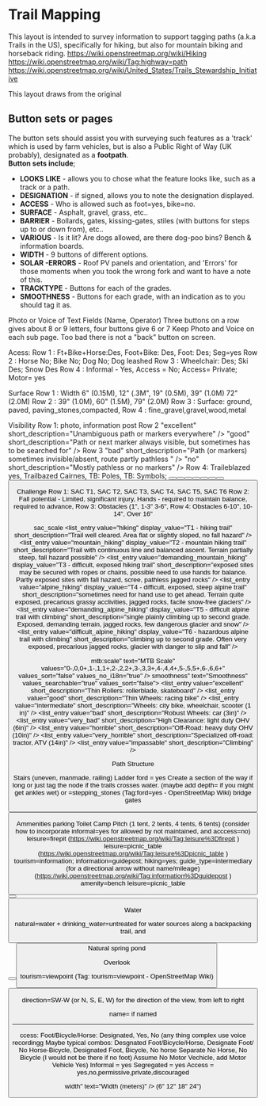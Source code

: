Trail Mapping
============
This layout is intended to survey information to support tagging paths (a.k.a Trails in the US), specifically for hiking, but also for mountain biking and horseback riding.
https://wiki.openstreetmap.org/wiki/Hiking
https://wiki.openstreetmap.org/wiki/Tag:highway=path
https://wiki.openstreetmap.org/wiki/United_States/Trails_Stewardship_Initiative

This layout draws from the original 

Button sets or pages  
--------------------

The button sets should assist you with surveying such features as a 'track' which is used by farm vehicles, but is also a Public Right of Way (UK probably), designated as a **footpath**.  
**Button sets include**;  



*  **LOOKS LIKE** - allows you to chose what the feature looks like, such as a track or a path.  
*  **DESIGNATION** - if signed, allows you to note the designation displayed.  
*  **ACCESS** - Who is allowed such as foot=yes, bike=no.  
*  **SURFACE** - Asphalt, gravel, grass, etc..  
*  **BARRIER** - Bollards, gates, kissing-gates, stiles (with buttons for steps up to or down from), etc..   
*  **VARIOUS** - Is it lit? Are dogs allowed, are there dog-poo bins? Bench & information boards.  
*  **WIDTH** - 9 buttons of different options.    
*  **SOLAR -ERRORS** - Roof PV panels and orientation, and 'Errors' for those moments when you took the wrong fork and want to have a note of this.  
*  **TRACKTYPE** - Buttons for each of the grades. 
*  **SMOOTHNESS** - Buttons for each grade, with an indication as to you should tag it as.


Photo or Voice of Text Fields (Name, Operator)
Three buttons on a row gives about 8 or 9 letters, four buttons give 6 or 7
Keep Photo and Voice on each sub page.  Too bad there is not a "back" button on screen.

Acess: 
Row 1 : Ft+Bike+Horse:Des, Foot+Bike: Des, Foot: Des; Seg=yes
Row 2 : Horse No; Bike No; Dog No; Dog leashed
Row 3 : Wheelchair: Des; Ski Des; Snow Des
Row 4 : Informal - Yes, Access = No; Access= Private; Motor= yes

Surface
Row 1 : Width 6" (0.15M), 12" (.3M", 19" (0.5M), 39" (1.0M) 72" (2.0M)
Row 2 : 39" (1.0M), 60" (1.5M), 79" (2.0M)
Row 3 : Surface: ground, paved, paving_stones,compacted,
Row 4 : fine_gravel,gravel,wood,metal

Visibility
Row 1: photo, information post
Row 2	"excellent" short_description="Unambiguous path or markers everywhere" />
		"good" short_description="Path or next marker always visible, but sometimes has to be searched for" />
Row 3	"bad" short_description="Path (or markers) sometimes invisible/absent, route partly pathless " />
		"no" short_description="Mostly pathless or no markers" />
Row 4: Traileblazed yes, Trailbazed Cairnes, TB: Poles, TB: Symbols;
<row>
			<button type="tag" label="Blue 🟦"/>
			<button type="tag" label="Green 🟩"/>
			<button type="tag" label="Orange 🟧"/>
			<button type="tag" label="Purple 🟪"/>
		</row>
		<row>
			<button type="tag" label="Red 🟥"/>
			<button type="tag" label="White ⬜"/>
			<button type="tag" label="Yellow 🟨"/>
			<button type="tag" label=""/>
		</row>
		

Challenge
Row 1: SAC T1, SAC T2, SAC T3, SAC T4, SAC T5, SAC T6
Row 2: Fall potential - Limited, significant injury, Hands - required to maintain balance, required to advance,
Row 3: Obstacles (1", 1-3" 3-6", 
Row 4: Obstacles  6-10", 10-14", Over 16"  

sac_scale
				<list_entry value="hiking" display_value="T1 - hiking trail" short_description="Trail well cleared. Area flat or slightly sloped, no fall hazard" />
				<list_entry value="mountain_hiking" display_value="T2 - mountain hiking trail" short_description="Trail with continuous line and balanced ascent. Terrain partially steep, fall hazard possible" />
				<list_entry value="demanding_mountain_hiking" display_value="T3 - difficult, exposed hiking trail" short_description="exposed sites may be secured with ropes or chains, possible need to use hands for balance. Partly exposed sites with fall hazard, scree, pathless jagged rocks" />
				<list_entry value="alpine_hiking" display_value="T4 - difficult, exposed, steep alpine trail" short_description="sometimes need for hand use to get ahead. Terrain quite exposed, precarious grassy acclivities, jagged rocks, facile snow-free glaciers" />
				<list_entry value="demanding_alpine_hiking" display_value="T5 - difficult alpine trail with climbing" short_description="single plainly climbing up to second grade. Exposed, demanding terrain, jagged rocks, few dangerous glacier and snow" />
				<list_entry value="difficult_alpine_hiking" display_value="T6 - hazardous alpine trail with climbing" short_description="climbing up to second grade. Often very exposed, precarious jagged rocks, glacier with danger to slip and fall" />
			</combo>

mtb:scale" text="MTB Scale" values="0-,0,0+,1-,1,1+,2-,2,2+,3-,3,3+,4-,4,4+,5-,5,5+,6-,6,6+" values_sort="false" values_no_i18n="true" />
smoothness" text="Smoothness" values_searchable="true" values_sort="false">
				<list_entry value="excellent" short_description="Thin Rollers: rollerblade, skateboard" />
				<list_entry value="good" short_description="Thin Wheels: racing bike" />
				<list_entry value="intermediate" short_description="Wheels: city bike, wheelchair, scooter (1 in)" />
				<list_entry value="bad" short_description="Robust Wheels: car (3in)" />
				<list_entry value="very_bad" short_description="High Clearance: light duty OHV (6in)" />
				<list_entry value="horrible" short_description="Off-Road: heavy duty OHV (10in)" />
				<list_entry value="very_horrible" short_description="Specialized off-road: tractor, ATV (14in)" />
				<list_entry value="impassable" short_description="Climbing" />
			</combo>
			<combo key="bridge" text="Bridge" values="yes,boardwalk,trestle" values_sort="false" />
			<combo key="ford" text="Ford" values="yes,stepping_stones" values_sort="false" />

Path Structure

Stairs (uneven, manmade, railing)
Ladder
ford = yes Create a section of the way if long or just tag the node if the trails crosses water.  (maybe add depth= if you might get ankles wet) or =stepping_stones (Tag:ford=yes - OpenStreetMap Wiki)
bridge
gates
   <button type="tag" label="gate" icon="TrailMapping_icons/narrow-gate.png" />

Ammenities
parking
Toilet
Camp Pitch (1 tent, 2 tents, 4 tents, 6 tents) (consider how to incorporate informal=yes for allowed by not maintained, and acccess=no)
leisure=firepit (https://wiki.openstreetmap.org/wiki/Tag:leisure%3Dfirepit )
leisure=picnic_table (https://wiki.openstreetmap.org/wiki/Tag:leisure%3Dpicnic_table )
tourism=information; information=guidepost; hiking=yes; guide_type=intermediary (for a directional arrow without name/mileage)(https://wiki.openstreetmap.org/wiki/Tag:information%3Dguidepost )
amenity=bench
leisure=picnic_table
	<button type="tag" label="Lean-to"/>
			<button type="tag" label="Basic hut"/>
		

Water 


natural=water + drinking_water=untreated for water sources along a backpacking trail, and 
<button type="tag" label="Stream"/>
	<button type="tag" label="Waterfall"/>
		Natural spring
		pond
			
Overlook

tourism=viewpoint (Tag: tourism=viewpoint - OpenStreetMap Wiki)
<button type="tag" label="Viewpoint"/>
			
direction=SW-W (or N, S, E, W) for the direction of the view, from left to right

name= if named


------
ccess: Foot/Bicycle/Horse: Designated, Yes, No (any thing complex use voice recordingg
Maybe typical combos: Desgnated Foot/Bicycle/Horse, Designate Foot/ No Horse-Bicycle, Designated Foot, Bicycle, No horse
Separate No Horse, No Bicycle (I would not be there if no foot)
Assume No Motor Vechicle, add Motor Vehicle Yes)
			<combo key="foot" text="Foot" values="yes,no,designated,permissive,permit,private" values_sort="false" />
			<combo key="bicycle" text="Bicycle" values="yes,no,designated,permissive,permit,private, dismount" values_sort="false" />
			<combo key="horse" text="Horse" values="yes,no,designated,permissive,permit,private, dismount" values_sort="false" />
			<combo key="motor_vehicle" text="Motor vehicles" values="yes,destination,delivery,permissive,permit,private,agricultural,forestry,no" values_sort="false" match="key" />
Informal = yes
Segregated = yes
Access = yes,no,permissive,private,discouraged
			<combo key="wheelchair" text="Wheelchairs" values="yes,designated,limited,no" values_sort="false" />
			<combo key="ski" text="Ski" values="yes,designated,permissive,permit,private,no" values_sort="false" /> 	
			<combo key="snowmobile" text="Snowmobile" values="yes,designated,permissive,destination,delivery,permit,private,no" values_sort="false" />
			<combo key="dog" text="Dog" values="yes,leashed,unleashed,designated,permissive,permit,private,no" values_sort="false" match="key" />

width" text="Width (meters)" />
		(6" 12" 18" 24")
